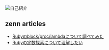 ![自己紹介](https://github-readme-stats.vercel.app/api?username=hayura-k&show_icons=true&theme=merko)

## zenn articles
- [Rubyのblock/proc/lambdaについて調べてみた](https://zenn.dev/portinc/articles/about_ruby_block)
- [Rubyの定数探索について理解したい](https://zenn.dev/portinc/articles/yuki_hara_ruby_const)


<!--
**hayura-k/hayura-k** is a ✨ _special_ ✨ repository because its `README.md` (this file) appears on your GitHub profile.

Here are some ideas to get you started:

- 🔭 I’m currently working on ...
- 🌱 I’m currently learning ...
- 👯 I’m looking to collaborate on ...
- 🤔 I’m looking for help with ...
- 💬 Ask me about ...
- 📫 How to reach me: ...
- 😄 Pronouns: ...
- ⚡ Fun fact: ...
-->
